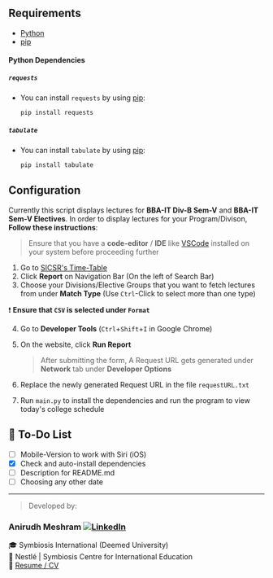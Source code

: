 ## Requirements

- [Python](https://python.org/downloads)
- [pip](https://pypi.org/project/pip/)

#### Python Dependencies

##### `requests`

- You can install `requests` by using [pip](https://pypi.org/project/pip/):

  ```python
  pip install requests
  ```

##### `tabulate`

- You can install `tabulate` by using [pip](https://pypi.org/project/pip/):

  ```python
  pip install tabulate
  ```

## Configuration

Currently this script displays lectures for **BBA-IT Div-B Sem-V** and **BBA-IT Sem-V Electives**. In order to display lectures for your Program/Divison, **Follow these instructions**:

> Ensure that you have a **code-editor** / **IDE** like [VSCode](https://code.visualstudio.com/download) installed on your system before proceeding further

1. Go to [SICSR's Time-Table](http://time-table.sicsr.ac.in)
2. Click **Report** on Navigation Bar (On the left of Search Bar)
3. Choose your Divisions/Elective Groups that you want to fetch lectures from under **Match Type** (Use `Ctrl`-Click to select more than one type)

❗ **Ensure that `CSV` is selected under `Format`**

4. Go to **Developer Tools** (`Ctrl`+`Shift`+`I` in Google Chrome)
5. On the website, click **Run Report**

   > After submitting the form, A Request URL gets generated under **Network** tab under **Developer Options**

6. Replace the newly generated Request URL in the file `requestURL.txt`

7. Run `main.py` to install the dependencies and run the program to view today's college schedule

## 📝 To-Do List

- [ ] Mobile-Version to work with Siri (iOS)
- [x] Check and auto-install dependencies
- [ ] Description for README.md
- [ ] Choosing any other date

---

> Developed by:

### Anirudh Meshram [![LinkedIn](https://icons-for-free.com/iconfiles/png/32/linkedin+square+icon-1320168278649782468.png)](https://www.linkedin.com/in/anirudh-meshram/)

🎓 Symbiosis International (Deemed University)\
💼 Nestlé | Symbiosis Centre for International Education\
📄 [Resume / CV](https://docs.google.com/document/d/1DNtgwjOoLIUEXjDqhiM5x3OZc3uJmC9BC4-K7pix5dM/edit)

